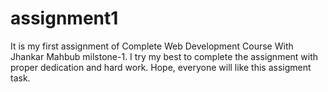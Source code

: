 # assignment1
It is my first assignment of Complete Web Development Course With Jhankar Mahbub milstone-1. I try my best to complete the assignment with proper dedication and hard work. Hope, everyone will like this assigment task.
